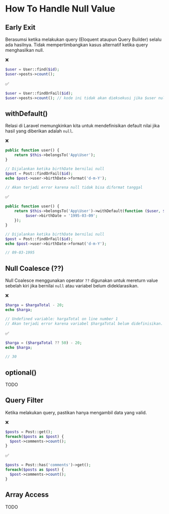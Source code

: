 # How To Handle Null Value

## Early Exit
Berasumsi ketika melakukan query (Eloquent ataupun Query Builder) selalu ada hasilnya. 
Tidak mempertimbangkan kasus alternatif ketika query menghasilkan null.

❌
```php
$user = User::find($id);
$user->posts->count();
```

✅
```php
$user = User::findOrFail($id);
$user->posts->count(); // kode ini tidak akan dieksekusi jika $user null
```

## withDefault()
Relasi di Laravel memungkinkan kita untuk mendefinisikan default nilai jika hasil yang diberikan adalah `null`.

❌
```php
public function user() {
    return $this->belongsTo('App\User');
}

// Dijalankan ketika birthDate bernilai null 
$post = Post::findOrFail($id);
echo $post->user->birthDate->format('d-m-Y'); 

// Akan terjadi error karena null tidak bisa diformat tanggal
```

✅
```php
public function user() {
    return $this->belongsTo('App\User')->withDefault(function ($user, $post) {
         $user->birthDate = '1995-03-09';
    });
}

// Dijalankan ketika birthDate bernilai null 
$post = Post::findOrFail($id);
echo $post->user->birthDate->format('d-m-Y');

// 09-03-1995
```

## Null Coalesce (??)
Null Coalesce menggunakan operator `??` digunakan untuk mereturn value sebelah kiri jika bernilai `null` atau variabel belum dideklarasikan. 


❌
```php
$harga = $hargaTotal - 20;
echo $harga;

// Undefined variable: hargaTotal on line number 1
// Akan terjadi error karena variabel $hargaTotal belum didefinisikan.
```

✅
```php
$harga = ($hargaTotal ?? 50) - 20;
echo $harga;
 
// 30
```

## optional()
TODO

## Query Filter
Ketika melakukan query, pastikan hanya mengambil data yang valid.

❌
```php
$posts = Post::get();
foreach($posts as $post) {
  $post->comments->count();
}
```

✅
```php
$posts = Post::has('comments')->get();
foreach($posts as $post) {
  $post->comments->count();
}
```

## Array Access
TODO
